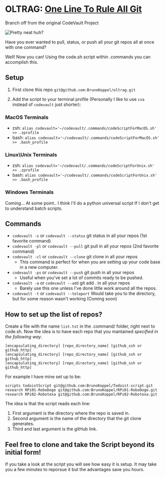 # OLTRAG: [One Line To Rule All Git](http://brunokoppel.com/blog/04/)

Branch off from the original CodeVault Project

<img src="./oltrag-CLI.png" alt="Pretty neat huh?" />

Have you ever wanted to pull, status, or push all your git repos all at once with one command? 

Well! Now you can! Using the code.sh script within .commands you can accomplish this.

## Setup

1. First clone this repo ```git@github.com:BrunoKoppel/oltrag.git```

2. Add the script to your terminal profile (Personally I like to use ```cva``` instead of ```codevault``` just shorter):

### MacOS Terminals

- zsh: ```alias codevault='~/codevault/.commands/codeScriptForMacOS.sh' >> .zprofile```
- bash: ```alias codevault='~/codevault/.commands/codeScriptForMacOS.sh' >> .bash_profile```

### Linux\Unix Terminals

- zsh: ```alias codevault='~/codevault/.commands/codeScriptForUnix.sh' >> .zprofile```
- bash: ```alias codevault='~/codevault/.commands/codeScriptForUnix.sh' >> .bash_profile```

### Windows Terminals

Coming... At some point.. I think I'll do a python universal script If I don't get to understand batch scripts.

## Commands

- ```codevault -s``` or ```codevault --status``` git status in all your repos (1st favorite command)
- ```codevault -pl``` or ```codevault --pull``` git pull in all your repos (2nd favorite command)
- ```codevault -cl``` or ```codevault --clone``` git clone in all your repos
  - This command is perfect for when you are setting up your code base in a new computer.
- ```codevault -ps``` or ```codevault --push``` git push in all your repos
  - Useful when you've set a lot of commits ready to be pushed.
- ```codevault -a``` or ```codevault --add``` git add . in all your repos
  - Barely use this one unless I've done little work around all the repos.
- ```codevault -t``` or ```codevault --teleport``` Would take you to the directory, but for some reason wasn't working (Coming soon)

## How to set up the list of repos?

Create a file with the name ```list.txt``` in the .command/ folder, right next to code.sh. Now the idea is to have each repo that you mantained *specified in the following way*.

```pseudo
[encapsulating_directory] [repo_directory_name] [github_ssh or github_http]
[encapsulating_directory] [repo_directory_name] [github_ssh or github_http]
[encapsulating_directory] [repo_directory_name] [github_ssh or github_http]
```

For example I have mine set up to be:

```pseudo
scripts todoistScript git@github.com:BrunoKoppel/Todoist-script.git
research RPi01-RoboDoge git@github.com:BrunoKoppel/RPi01-RoboDoge.git
research RPi02-Robotexa git@github.com:BrunoKoppel/RPi02-Robotexa.git
```

The idea is that the script reads each line:

1. First argument is the directory where the repo is saved in.
2. Second argument is the name of the directory that the git clone generates.
3. Third and last argument is the gitHub link.

## Feel free to clone and take the Script beyond its initial form!

If you take a look at the script you will see how easy it is setup. It may take you a few minutes to reporsue it but the advantages save you hours.
